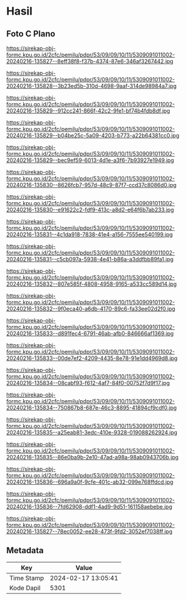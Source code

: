 # Hasil

## Foto C Plano

https://sirekap-obj-formc.kpu.go.id/2cfc/pemilu/pdpr/53/09/09/10/11/5309091011002-20240216-135827--8eff38f8-f37b-4374-87e6-346af3267442.jpg

https://sirekap-obj-formc.kpu.go.id/2cfc/pemilu/pdpr/53/09/09/10/11/5309091011002-20240216-135828--3b23ed5b-310d-4698-9aaf-314de98984a7.jpg

https://sirekap-obj-formc.kpu.go.id/2cfc/pemilu/pdpr/53/09/09/10/11/5309091011002-20240216-135829--912cc241-866f-42c2-9fe1-bf74b4fdb8df.jpg

https://sirekap-obj-formc.kpu.go.id/2cfc/pemilu/pdpr/53/09/09/10/11/5309091011002-20240216-135829--b04be25c-5a09-4203-b773-a22b64381cc0.jpg

https://sirekap-obj-formc.kpu.go.id/2cfc/pemilu/pdpr/53/09/09/10/11/5309091011002-20240216-135829--bec9ef59-6013-4d1e-a3f6-7b93927e1949.jpg

https://sirekap-obj-formc.kpu.go.id/2cfc/pemilu/pdpr/53/09/09/10/11/5309091011002-20240216-135830--8626fcb7-957d-48c9-87f7-ccd37c8086d0.jpg

https://sirekap-obj-formc.kpu.go.id/2cfc/pemilu/pdpr/53/09/09/10/11/5309091011002-20240216-135830--e91622c2-fdf9-413c-a8d2-e64f6b7ab233.jpg

https://sirekap-obj-formc.kpu.go.id/2cfc/pemilu/pdpr/53/09/09/10/11/5309091011002-20240216-135831--4c1da918-7838-41e4-a156-7555ee540199.jpg

https://sirekap-obj-formc.kpu.go.id/2cfc/pemilu/pdpr/53/09/09/10/11/5309091011002-20240216-135831--c5cb097a-5938-4e41-b86a-a3ddfbb89fa1.jpg

https://sirekap-obj-formc.kpu.go.id/2cfc/pemilu/pdpr/53/09/09/10/11/5309091011002-20240216-135832--807e585f-4808-4958-9165-a533cc589d14.jpg

https://sirekap-obj-formc.kpu.go.id/2cfc/pemilu/pdpr/53/09/09/10/11/5309091011002-20240216-135832--9f0eca40-a6db-4170-89c6-fa33ee02d2f0.jpg

https://sirekap-obj-formc.kpu.go.id/2cfc/pemilu/pdpr/53/09/09/10/11/5309091011002-20240216-135833--d891fec4-6791-46ab-afb0-846666af1369.jpg

https://sirekap-obj-formc.kpu.go.id/2cfc/pemilu/pdpr/53/09/09/10/11/5309091011002-20240216-135833--00de7ef2-4209-4435-8e78-91e1dd4969d8.jpg

https://sirekap-obj-formc.kpu.go.id/2cfc/pemilu/pdpr/53/09/09/10/11/5309091011002-20240216-135834--08cabf93-f612-4af7-84f0-00752f7d9f17.jpg

https://sirekap-obj-formc.kpu.go.id/2cfc/pemilu/pdpr/53/09/09/10/11/5309091011002-20240216-135834--750867b8-687e-46c3-8895-41894cf9cdf0.jpg

https://sirekap-obj-formc.kpu.go.id/2cfc/pemilu/pdpr/53/09/09/10/11/5309091011002-20240216-135835--a25eab81-3edc-410e-9328-019088262924.jpg

https://sirekap-obj-formc.kpu.go.id/2cfc/pemilu/pdpr/53/09/09/10/11/5309091011002-20240216-135835--86e0ba9b-2e10-47ad-a98a-98ab0943706b.jpg

https://sirekap-obj-formc.kpu.go.id/2cfc/pemilu/pdpr/53/09/09/10/11/5309091011002-20240216-135836--696a9a0f-9cfe-401c-ab32-099e768ffdcd.jpg

https://sirekap-obj-formc.kpu.go.id/2cfc/pemilu/pdpr/53/09/09/10/11/5309091011002-20240216-135836--7fd62908-ddf1-4ad9-9d51-161158aebebe.jpg

https://sirekap-obj-formc.kpu.go.id/2cfc/pemilu/pdpr/53/09/09/10/11/5309091011002-20240216-135827--78ec0052-ee28-473f-9fd2-3052ef7038ff.jpg


## Metadata

| Key        | Value               |
| ---------- | ------------------- |
| Time Stamp | 2024-02-17 13:05:41 |
| Kode Dapil | 5301                |



